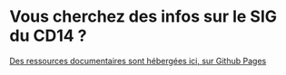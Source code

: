 Vous cherchez des infos sur le SIG du CD14 ?
============================

[Des ressources documentaires sont hébergées ici, sur Github Pages ](https://sig14.github.io)
